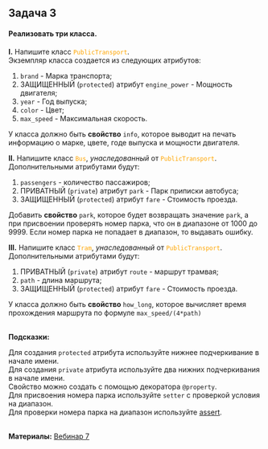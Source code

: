 <html>
<head>
  <meta charset="utf-8" />
  <style>
   .colortext {
    color: orange;
   }
  </style>
 </head>
<h2>Задача 3</h2>
<h4>Реализовать три класса.</h4>
<p><b>I.</b> Напишите класс <code><span class="colortext">PublicTransport</span></code>.
<br>
Экземпляр класса создается из следующих атрибутов:
<ol>
<li><code>brand</code> - Марка транспорта;</li>
<li>ЗАЩИЩЕННЫЙ (<code>protected</code>) атрибут <code>engine_power</code> - Мощность двигателя;</li>
<li><code>year</code> - Год выпуска;</li>
<li><code>color</code> - Цвет;</li>
<li><code>max_speed</code> - Максимальная скорость.</li>
</ol>
<p>У класса должно быть <b>свойство</b> <code>info</code>, которое выводит на печать 
информацию о марке, цвете, годе выпуска и мощности двигателя.


<b>II.</b> Напишите класс <code><span class="colortext">Bus</span></code>, 
<i>унаследованный</i> от <code><span class="colortext">PublicTransport</span></code>.
<br>
Дополнительными атрибутами будут:
<ol>
<li><code>passengers</code> - количество пассажиров;</li>
<li>ПРИВАТНЫЙ (<code>private</code>) атрибут <code>park</code> - Парк приписки автобуса;</li>
<li>ЗАЩИЩЕННЫЙ (<code>protected</code>) атрибут <code>fare</code> - Стоимость проезда.</li>
</ol>
<p>Добавить <b>свойство</b> <code>park</code>, которое будет возвращать значение <code>park</code>,
а при присвоении проверять номер парка, что он в диапазоне от 1000 до 9999.
Если номер парка не попадает в диапазон, то выдавать ошибку.


<b>III.</b> Напишите класс <code><span class="colortext">Tram</span></code>, 
<i>унаследованный</i> от <code><span class="colortext">PublicTransport</span></code>.
<br>
Дополнительными атрибутами будут:
<ol>
<li>ПРИВАТНЫЙ (<code>private</code>) атрибут <code>route</code> - маршрут трамвая;</li>
<li><code>path</code> - длина маршрута;</li>
<li>ЗАЩИЩЕННЫЙ (<code>protected</code>) атрибут <code>fare</code> - Стоимость проезда.</li>
</ol>
<p>У класса должно быть <b>свойство</b> <code>how_long</code>, 
которое вычисляет время прохождения маршрута по формуле <code>max_speed/(4*path)</code>
<br>
<br>
<p><b>Подсказки:</b>
<div class="hint">
<div>Для создания <code>protected</code> атрибута 
используйте нижнее подчеркивание в начале имени.</div>
</div>
<div class="hint">
<div>Для создания <code>private</code> атрибута 
используйте два нижних подчеркивания в начале имени.</div>
</div>
<div class="hint">
<div>Свойство можно создать с помощью декоратора <code>@property</code>.</div>
</div>
<div class="hint">
<div>Для присвоения номера парка используйте <code>setter</code> 
с проверкой условия на диапазон.</div>
</div>
<div class="hint">
<div>Для проверки номера парка на диапазон используйте <a href="https://pythonru.com/uroki/35-instrukcija-assert-dlja-nachinajushhih">assert</a>.</div>
</div>
<br>
  <p><b>Материалы:</b>
  <a href="https://n.sbis.ru/shared/disk/6584c96b-9259-4609-b400-9502b8424d3c">Вебинар 7</a>
<br>
<br>
</html>